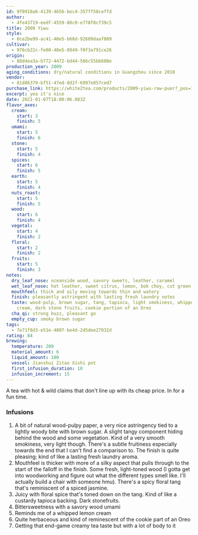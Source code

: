 ```yaml
---
id: 9f0918a6-4139-4656-bec4-357ff58ceffd
author:
  - 4fe43719-eedf-4559-80c0-e778f8cf39c5
title: 2009 Yiwu
style:
  - 0ce2be99-ac41-40e5-b68d-92609daaf809
cultivar:
  - 976cb22c-fe00-40e5-8949-f0f3a791ce26
origin:
  - 88d4ea3a-b772-4472-bd44-566c55bb608e
production_year: 2009
aging_conditions: dry/natural conditions in Guangzhou since 2010
vendor:
  - 81d86379-bf51-47ed-8d2f-6997e057ced7
purchase_link: https://white2tea.com/products/2009-yiwu-raw-puer?_pos=1&_sid=54a7452b1&_ss=r
excerpt: yea it's nice
date: 2021-01-07T18:00:06.083Z
flavor_axes:
  cream:
    start: 3
    finish: 5
  umami:
    start: 5
    finish: 6
  stone:
    start: 5
    finish: 4
  spices:
    start: 6
    finish: 5
  earth:
    start: 5
    finish: 4
  nuts_roast:
    start: 5
    finish: 5
  wood:
    start: 6
    finish: 4
  vegetal:
    start: 4
    finish: 2
  floral:
    start: 2
    finish: 2
  fruits:
    start: 5
    finish: 3
notes:
  dry_leaf_nose: oceanside wood, savory sweets, leather, caramel
  wet_leaf_nose: hot leather, sweet citrus, lemon, bok choy, cut green chilis, menthol
  mouthfeel: thick and oily moving towards thin and watery
  finish: pleasantly astringent with lasting fresh laundry notes
  taste: wood-pulp, brown sugar, tang, tapioca, light smokiness, whipped lemon
    cream, dark stone fruits, cookie portion of an Oreo
  cha_qi: strong buzz, pleasant go
  empty_cup: smoky brown sugar
tags:
  - 7e71f8d3-e51e-4807-be4d-245dee27032d
rating: 84
brewing:
  temperature: 200
  material_amount: 6
  liquid_amount: 100
  vessel: Jianshui Zitao Xishi pot
  first_infusion_duration: 10
  infusion_increment: 15
---
```


A tea with hot & wild claims that don't line up with its cheap price. In for a fun time.

### Infusions

1. A bit of natural wood-pulpy paper, a very nice astringency tied to a lightly woody bite with brown sugar. A slight tangy component hiding behind the wood and some vegetation. Kind of a very smooth smokiness, very light though. There's a subtle fruitiness especially towards the end that I can't find a comparison to. The finish is quite pleasing; kind of like a lasting fresh laundry aroma.
2. Mouthfeel is thicker with more of a silky aspect that pulls through to the start of the falloff in the finish. Some fresh, light-toned wood (I gotta get into woodworking and figure out what the different types smell like. I'll actually build a chair with someone hmu). There's a spicy floral tang that's reminiscent of a spiced jasmine.
3. Juicy with floral spice that's toned down on the tang. Kind of like a custardy tapioca backing. Dark stonefruits.
4. Bittersweetness with a savory wood umami
5. Reminds me of a whipped lemon cream
6. Quite herbaceous and kind of reminescent of the cookie part of an Oreo
7. Getting that end-game creamy tea taste but with a lot of body to it
